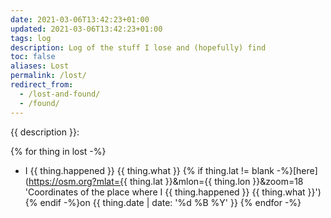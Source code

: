 ```yaml
---
date: 2021-03-06T13:42:23+01:00
updated: 2021-03-06T13:42:23+01:00
tags: log
description: Log of the stuff I lose and (hopefully) find
toc: false
aliases: Lost
permalink: /lost/
redirect_from:
  - /lost-and-found/
  - /found/
---
```

{{ description }}:

{% for thing in lost -%}
- I {{ thing.happened }} {{ thing.what }} {% if thing.lat != blank -%}[here](https://osm.org?mlat={{ thing.lat }}&mlon={{ thing.lon }}&zoom=18 'Coordinates of the place where I {{ thing.happened }} {{ thing.what }}') {% endif -%}on {{ thing.date | date: '%d %B %Y' }}
{% endfor -%}
